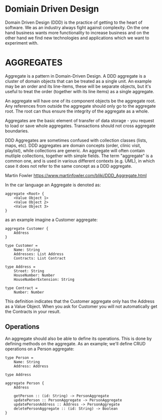 # Domiain Driven Design

Domain Driven Design (DDD) is the practice of getting to the heart of software. We as an industry
always fight against complexity. On the one hand business wants more functionality to increase
business and on the other hand we find new technologies and applications which we want to experiment
with.

# AGGREGATES

Aggregate is a pattern in Domain-Driven Design. A DDD aggregate is a cluster of domain objects that
can be treated as a single unit. An example may be an order and its line-items, these will be
separate objects, but it's useful to treat the order (together with its line items) as a single
aggregate.

An aggregate will have one of its component objects be the aggregate root. Any references from
outside the aggregate should only go to the aggregate root. The root can thus ensure the integrity
of the aggregate as a whole.

Aggregates are the basic element of transfer of data storage - you request to load or save whole
aggregates. Transactions should not cross aggregate boundaries.

DDD Aggregates are sometimes confused with collection classes (lists, maps, etc). DDD aggregates are
domain concepts (order, clinic visit, playlist), while collections are generic. An aggregate will
often contain mutliple collections, together with simple fields. The term "aggregate" is a common
one, and is used in various different contexts (e.g. UML), in which case it does not refer to the
same concept as a DDD aggregate.

Martin Fowler https://www.martinfowler.com/bliki/DDD_Aggregate.html

In the car language an Aggregate is denoted as:

```
aggregate <Root> {
    <Value Object 1>
    <Value Object 2>
    <Value Object 3>
}
```

as an example imagine a Customer aggregate:

```
aggregate Customer {
    Address
}

type Customer =
    Name: String
    Addresses: List Address
    Contracts: List Contract

type Address =
    Street: String
    HouseNumber: Number
    HouseNumberExtension: String

type Contract =
    Number: Number
```

This definition indicates that the Customer aggregate only has the Address as a Value Object. When
you ask for Customer you will not automatically get the Contracts in your result.

## Operations

An aggregate should also be able to define its operations. This is done by defining methods on the
aggregate. As an example; we'll define CRUD operations on a Person aggregate:

```
type Person =
    Name: String
    Address: Address

type Address

aggregate Person {
    Address

    getPerson :: (id: String) -> PersonAggregate
    updatePerson :: PersonAggregate -> PersonAggregate
    updatePersonAddress :: Address -> PersonAggregate
    deletePersonAggregate :: (id: String) -> Boolean
}
```
